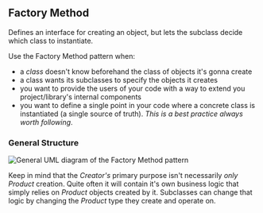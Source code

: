 ## Factory Method

Defines an interface for creating an object, but lets the subclass decide which
class to instantiate.

Use the Factory Method pattern when:  
- a _class_ doesn't know beforehand the class of objects it's gonna create
- a class wants its subclasses to specify the objects it creates
- you want to provide the users of your code with a way to extend you
  project/library's internal components
- you want to define a single point in your code where a concrete class is
  instantiated (a single source of truth). _This is a best practice always worth
  following_.

### General Structure

![General UML diagram of the Factory Method pattern][1]

Keep in mind that the _Creator's_ primary purpose isn't necessarily _only_ _Product_ creation.
Quite often it will contain it's own business logic that simply relies on 
_Product_ objects created by it. Subclasses can change that logic by changing the
_Product_ type they create and operate on.

[1]: https://i.ibb.co/1nQLs0N/Factory-Method.png

